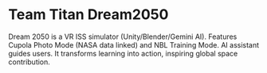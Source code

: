 # Team Titan Dream2050
Dream 2050 is a VR ISS simulator (Unity/Blender/Gemini AI). Features Cupola Photo Mode (NASA data linked) and NBL Training Mode. AI assistant guides users. It transforms learning into action, inspiring global space contribution.
